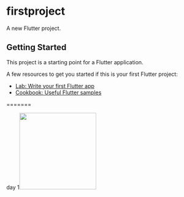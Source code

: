# firstproject

A new Flutter project.

## Getting Started

This project is a starting point for a Flutter application.

A few resources to get you started if this is your first Flutter project:

- [Lab: Write your first Flutter app](https://docs.flutter.dev/get-started/codelab)
- [Cookbook: Useful Flutter samples](https://docs.flutter.dev/cookbook)


=======

<a>day 1<img src="https://github.com/Underemployed/myApp/blob/main/assets/wood_two.jpg" width=200></a>


